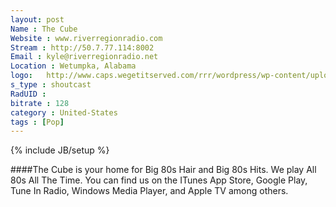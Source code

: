 ```yaml
---
layout: post
Name : The Cube
Website : www.riverregionradio.com
Stream : http://50.7.77.114:8002
Email : kyle@riverregionradio.net
Location : Wetumpka, Alabama
logo: 	http://www.caps.wegetitserved.com/rrr/wordpress/wp-content/uploads/2013/06/cubelogo2.png
s_type : shoutcast
RadUID : 
bitrate : 128
category : United-States
tags : [Pop]
---
```

{% include JB/setup %}

####The Cube is your home for Big 80s Hair and Big 80s Hits. We play All 80s All The Time. You can find us on the ITunes App Store, Google Play, Tune In Radio, Windows Media Player, and Apple TV among others. 
